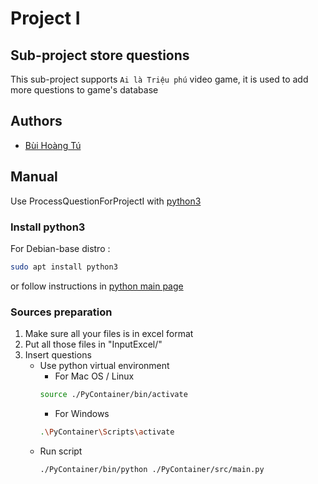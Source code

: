 
# Project I
## Sub-project store questions

This sub-project supports `Ai là Triệu phú` video game, it is used to add more questions to game's database



## Authors

- [Bùi Hoàng Tú](https://github.com/BuiHoangTu)

## Manual

Use ProcessQuestionForProjectI with [python3](https://www.python.org/downloads/)

### Install python3
For Debian-base distro :
```bash
sudo apt install python3
```
or follow instructions in [python main page](https://www.python.org/)

### Sources preparation 
1. Make sure all your files is in excel format
2. Put all those files in "InputExcel/"
3. Insert questions
    * Use python virtual environment
        * For Mac OS / Linux
        ```bash
        source ./PyContainer/bin/activate   
        ```
        * For Windows
        ```bash
        .\PyContainer\Scripts\activate
        ```
    * Run script
        ```bash
        ./PyContainer/bin/python ./PyContainer/src/main.py
        ```